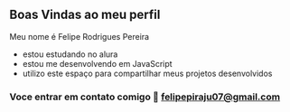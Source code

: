 ## Boas Vindas ao meu perfil

Meu nome é Felipe Rodrigues Pereira

- estou estudando no alura
- estou me desenvolvendo em JavaScript
- utilizo este espaço para compartilhar meus projetos desenvolvidos

### Voce entrar em contato comigo 📧 felipepiraju07@gmail.com

